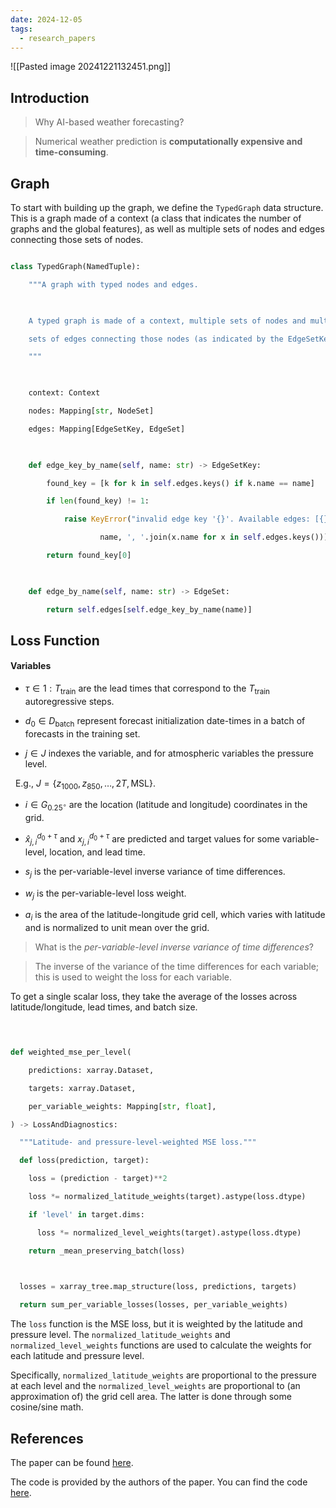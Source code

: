 ```yaml
---
date: 2024-12-05
tags:
  - research_papers
---
```




![[Pasted image 20241221132451.png]]

## Introduction

   

> Why AI-based weather forecasting?

> Numerical weather prediction is **computationally expensive and time-consuming**.  

  
  

## Graph

  

To start with building up the graph, we define the `TypedGraph` data structure. This is a graph made of a context (a class that indicates the number of graphs and the global features), as well as multiple sets of nodes and edges connecting those sets of nodes.

  

```python

class TypedGraph(NamedTuple):

    """A graph with typed nodes and edges.

  

    A typed graph is made of a context, multiple sets of nodes and multiple

    sets of edges connecting those nodes (as indicated by the EdgeSetKey).

    """

  

    context: Context

    nodes: Mapping[str, NodeSet]

    edges: Mapping[EdgeSetKey, EdgeSet]

  

    def edge_key_by_name(self, name: str) -> EdgeSetKey:

        found_key = [k for k in self.edges.keys() if k.name == name]

        if len(found_key) != 1:

            raise KeyError("invalid edge key '{}'. Available edges: [{}]".format(

                    name, ', '.join(x.name for x in self.edges.keys())))

        return found_key[0]

  

    def edge_by_name(self, name: str) -> EdgeSet:

        return self.edges[self.edge_key_by_name(name)]

```

  
  
  

## Loss Function
  
  
#### Variables 
- $\tau \in 1 : T_{\text{train}}$ are the lead times that correspond to the $T_{\text{train}}$ autoregressive steps.

- $d_0 \in D_{\text{batch}}$ represent forecast initialization date-times in a batch of forecasts in the training set.

- $j \in J$ indexes the variable, and for atmospheric variables the pressure level.  

  E.g., $J = \{z_{1000}, z_{850}, \dots, 2T, \text{MSL}\}$.

- $i \in G_{0.25^\circ}$ are the location (latitude and longitude) coordinates in the grid.

- $\hat{x}_{j,i}^{d_0+\tau}$ and $x_{j,i}^{d_0+\tau}$ are predicted and target values for some variable-level, location, and lead time.

- $s_j$ is the per-variable-level inverse variance of time differences.

- $w_j$ is the per-variable-level loss weight.

- $a_i$ is the area of the latitude-longitude grid cell, which varies with latitude and is normalized to unit mean over the grid.

> What is the *per-variable-level inverse variance of time differences*?

>  The inverse of the variance of the time differences for each variable; this is used to weight the loss for each variable.

  
  
  

To get a single scalar loss, they take the average of the losses across latitude/longitude, lead times, and batch size.

  
  
  
  
  
  

```python

  

def weighted_mse_per_level(

    predictions: xarray.Dataset,

    targets: xarray.Dataset,

    per_variable_weights: Mapping[str, float],

) -> LossAndDiagnostics:

  """Latitude- and pressure-level-weighted MSE loss."""

  def loss(prediction, target):

    loss = (prediction - target)**2

    loss *= normalized_latitude_weights(target).astype(loss.dtype)

    if 'level' in target.dims:

      loss *= normalized_level_weights(target).astype(loss.dtype)

    return _mean_preserving_batch(loss)

  

  losses = xarray_tree.map_structure(loss, predictions, targets)

  return sum_per_variable_losses(losses, per_variable_weights)

```

  

The `loss` function is the MSE loss, but it is weighted by the latitude and pressure level. The `normalized_latitude_weights` and `normalized_level_weights` functions are used to calculate the weights for each latitude and pressure level.

  

Specifically, `normalized_latitude_weights` are proportional to the pressure at each level and the `normalized_level_weights` are proportional to (an approximation of) the grid cell area. The latter is done through some cosine/sine math.

  
  
  
  
  

## References

The paper can be found [here](https://arxiv.org/abs/2212.12794).

  

The code is provided by the authors of the paper. You can find the code [here](https://github.com/google-deepmind/graphcast).